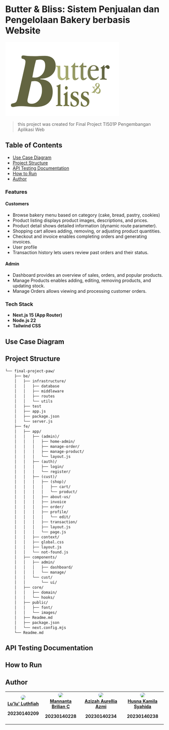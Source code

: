 # Butter & Bliss: Sistem Penjualan dan Pengelolaan Bakery berbasis Website
![Logo](fe/public/logo-text.svg)

> this project was created for Final Project TI501P Pengembangan Aplikasi Web

## Table of Contents
- [Use Case Diagram](#use-case-diagram)
- [Project Structure](#project-structure)
- [API Testing Documentation](#api-testing-documentation)
- [How to Run](#how-to-run)
- [Author](#author)

### Features
#### Customers
- Browse bakery menu based on category (cake, bread, pastry, cookies)
- Product listing displays product images, descriptions, and prices.
- Product detail shows detailed information (dynamic route parameter).
- Shopping cart allows adding, removing, or adjusting product quantities.
- Checkout and invoice enables completing orders and generating invoices.
- User profile
- Transaction history lets users review past orders and their status.
#### Admin
- Dashboard provides an overview of sales, orders, and popular products.
- Manage Products enables adding, editing, removing products, and updating stock.
- Manage Orders allows viewing and processing customer orders.
### Tech Stack
- **Next.js 15 (App Router)**
- **Node.js 22**
- **Tailwind CSS**

## Use Case Diagram

## Project Structure
```
└── final-project-paw/
    ├── be/
    │   ├── infrastructure/
    │   │   ├── database
    │   │   ├── middleware
    │   │   ├── routes
    │   │   └── utils
    │   ├── test
    │   ├── app.js
    │   ├── package.json
    │   └── server.js
    ├── fe/
    │   ├── app/
    │   │   ├── (admin)/
    │   │   │   ├── home-admin/
    │   │   │   ├── manage-order/
    │   │   │   ├── manage-product/
    │   │   │   └── layout.js
    │   │   ├── (auth)/
    │   │   │   ├── login/
    │   │   │   └── register/
    │   │   ├── (cust)/
    │   │   │   ├── (shop)/
    │   │   │   │   ├── cart/
    │   │   │   │   └── product/
    │   │   │   ├── about-us/
    │   │   │   ├── invoice
    │   │   │   ├── order/
    │   │   │   ├── profile/
    │   │   │   │   └── edit/
    │   │   │   ├── transaction/
    │   │   │   ├── layout.js
    │   │   │   └── page.js
    │   │   ├── context/
    │   │   ├── global.css
    │   │   ├── layout.js
    │   │   └── not-found.js
    │   ├── components/
    │   │   ├── admin/
    │   │   │   ├── dashboard/
    │   │   │   └── manage/
    │   │   └── cust/
    │   │       └── ui/
    │   ├── core/
    │   │   ├── domain/
    │   │   └── hooks/
    │   ├── public/
    │   │   ├── font/
    │   │   └── images/
    │   ├── Readme.md
    │   ├── package.json
    │   └── next.config.mjs
    └── Readme.md
```
## API Testing Documentation

## How to Run

## Author
<table align="center">
  <tr>
    <td align="center">
      <a href="https://github.com/lulultfh">
        <img src="https://avatars.githubusercontent.com/u/161204020?v=4"" width="80" style="border-radius: 50%;" /><br />
        <span><b>Lu'lu' Luthfiah</span>
      </a>
      <p>20230140209</p>
    </td>
    <td align="center">
      <a href="https://github.com/MannantaB">
        <img src="https://avatars.githubusercontent.com/u/160874974?v=4" width="80" style="border-radius: 50%;" /><br />
        <span><b>Mannanta Brilian C</span>
      </a>
      <p>20230140228</p>
    </td>
    <td align="center">
      <a href="https://github.com/azizazmi">
        <img src="https://avatars.githubusercontent.com/u/161433994?v=4" width="80" style="border-radius: 50%;" /><br />
        <span><b>Azizah Aurellia Azmi</span>
      </a>
      <p>20230140234</p>
    </td>
    <td align="center">
      <a href="https://github.com/husnakamilaa">
        <img src="https://avatars.githubusercontent.com/u/161220589?v=4" width="80" style="border-radius: 50%;" /><br />
        <span><b>Husna Kamila Syahida</span>
      </a>
      <p>20230140238</p>
    </td>
  </tr>
</table>
